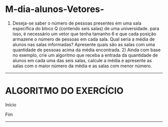 # M-dia-alunos-Vetores-
1) Deseja-se saber o número de pessoas presentes em uma sala específica do bloco Q (contendo seis salas) de uma universidade. para isso, é necessário um vetor que tenha tamanho 6 e que cada posição armazene o número de pessoas em cada sala. Qual seria a média de alunos nas salas informadas? Apresente quais são as salas com uma quantidade de pessoas acima da média encontrada.   2) Ainda com base no exemplo, crie um algoritmo que receba a entrada da quantidade de alunos em cada uma das seis salas, calcule a média e apresente as salas com o maior número da média e as salas com menor número.
------------------------------------------------------
# ALGORITMO DO EXERCÍCIO

Início
 
 
 
    
Fim


-----------------------------------------------------
